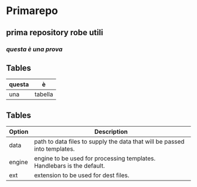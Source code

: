 # Primarepo
## prima repository robe utili
### _questa è una prova_

## Tables

| questa | è |
| ------ |----|
| una    | tabella |
## Tables

| Option | Description |
| ------ | ----------- |
| data   | path to data files to supply the data that will be passed into templates. |
| engine | engine to be used for processing templates. Handlebars is the default. |
| ext    | extension to be used for dest files. |
